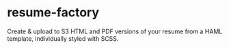 resume-factory
==============

Create &amp; upload to S3 HTML and PDF versions of your resume from a HAML template, individually styled with SCSS. 
